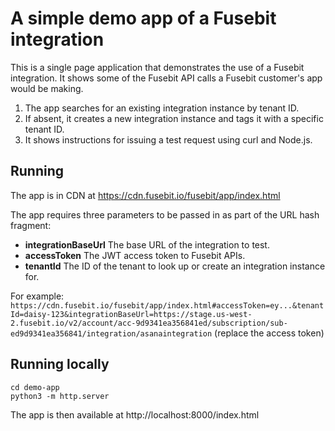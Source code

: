 # A simple demo app of a Fusebit integration

This is a single page application that demonstrates the use of a Fusebit integration. It shows some of the Fusebit API calls a Fusebit customer's app would be making. 

1. The app searches for an existing integration instance by tenant ID. 
2. If absent, it creates a new integration instance and tags it with a specific tenant ID. 
3. It shows instructions for issuing a test request using curl and Node.js. 

## Running

The app is in CDN at https://cdn.fusebit.io/fusebit/app/index.html

The app requires three parameters to be passed in as part of the URL hash fragment: 

* **integrationBaseUrl** The base URL of the integration to test.
* **accessToken** The JWT access token to Fusebit APIs.
* **tenantId** The ID of the tenant to look up or create an integration instance for.

For example: `https://cdn.fusebit.io/fusebit/app/index.html#accessToken=ey...&tenantId=daisy-123&integrationBaseUrl=https://stage.us-west-2.fusebit.io/v2/account/acc-9d9341ea356841ed/subscription/sub-ed9d9341ea356841/integration/asanaintegration` (replace the access token)

## Running locally

```
cd demo-app
python3 -m http.server
```

The app is then available at http://localhost:8000/index.html
